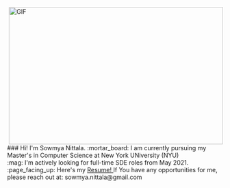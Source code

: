 <img align="right" alt="GIF" src="https://media.giphy.com/media/pOZhmE42D1WrCWATLK/giphy.gif?raw=true" width="500" height="320" />
### Hi! I'm Sowmya Nittala.  
:mortar_board: I am currently pursuing my Master's in Computer Science at New York UNiversity (NYU) <br>
:mag: I'm actively looking for full-time SDE roles from May 2021. <br>
:page_facing_up:   Here's my <a href="https://drive.google.com/file/d/1oqeUd89XEveBqwXawuCAGNOW7sATV9fm/view?usp=sharing"> Resume! </a>
If You have any opportunities for me, please reach out at: sowmya.nittala@gmail.com

<!--
**sowmya-nittala/sowmya-nittala** is a ✨ _special_ ✨ repository because its `README.md` (this file) appears on your GitHub profile.

Here are some ideas to get you started:

- 🔭 I’m currently working on ...
- 🌱 I’m currently learning ...
- 👯 I’m looking to collaborate on ...
- 🤔 I’m looking for help with ...
- 💬 Ask me about ...
- 📫 How to reach me: ...
- 😄 Pronouns: ...
- ⚡ Fun fact: ...
-->
